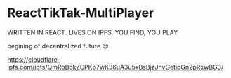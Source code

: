 # ReactTikTak-MultiPlayer
WRITTEN IN REACT. LIVES ON IPFS. YOU FIND, YOU PLAY


begining of decentralized future 😉

https://cloudflare-ipfs.com/ipfs/QmRoBbkZCPKp7wK36uA3u5xBsBjzJnvGetioGn2pRxwBG3/

